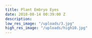 ```yaml
---
title: Plant Embryo Eyes
date: 2018-08-14 00:39:00 Z
description: 
low_res_image: "/uploads/3.jpg"
high_res_image: "/uploads/high10.jpg"
---
```


